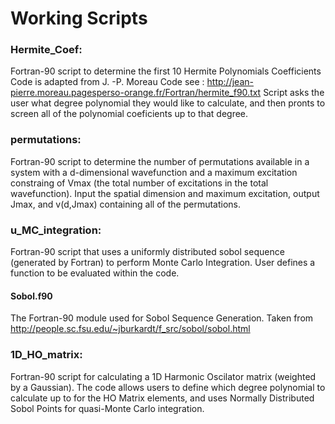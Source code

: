 # Working Scripts

### Hermite_Coef:
Fortran-90 script to determine the first 10 Hermite Polynomials Coefficients 
Code is adapted from J. -P. Moreau Code see : http://jean-pierre.moreau.pagesperso-orange.fr/Fortran/hermite_f90.txt
Script asks the user what degree polynomial they would like to calculate, and then pronts to screen all of the polynomial coeficients up to that degree. 

### permutations:
Fortran-90 script to determine the number of permutations available in a system with a d-dimensional wavefunction and a maximum excitation constraing of Vmax (the total number of excitations in the total wavefunction). 
Input the spatial dimension and maximum excitation, output Jmax, and v(d,Jmax) containing all of the permutations. 

### u_MC_integration:
Fortran-90 script that uses a uniformly distributed sobol sequence (generated by Fortran) to perform Monte Carlo Integration. 
User defines a function to be evaluated within the code.
#### Sobol.f90 
The Fortran-90 module used for Sobol Sequence Generation.
Taken from http://people.sc.fsu.edu/~jburkardt/f_src/sobol/sobol.html

### 1D_HO_matrix:
Fortran-90 script for calculating a 1D Harmonic Oscilator matrix (weighted by a Gaussian). 
The code allows users to define which degree polynomial to calculate up to for the HO Matrix elements, and uses Normally Distributed Sobol Points for quasi-Monte Carlo integration. 
